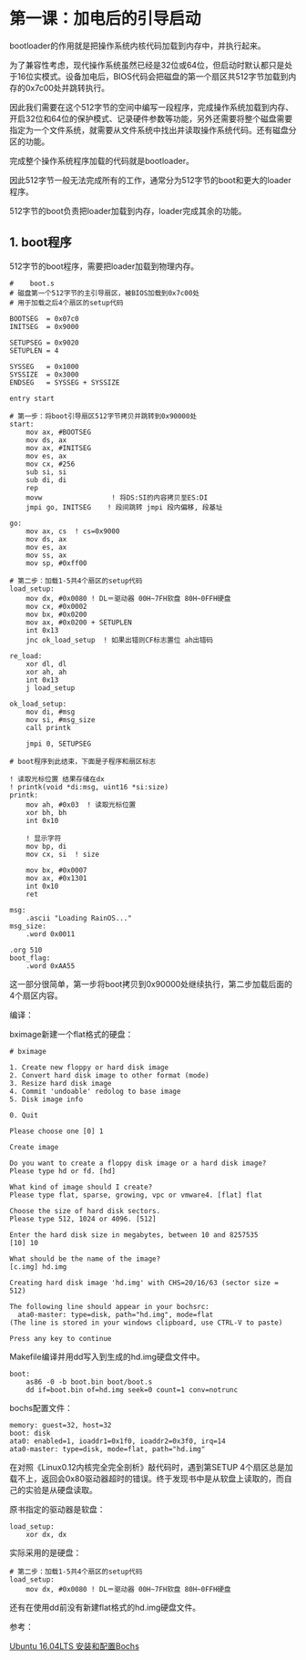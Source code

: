 # 第一课：加电后的引导启动

bootloader的作用就是把操作系统内核代码加载到内存中，并执行起来。

为了兼容性考虑，现代操作系统虽然已经是32位或64位，但启动时默认都只是处于16位实模式。设备加电后，BIOS代码会把磁盘的第一个扇区共512字节加载到内存的0x7c00处并跳转执行。

因此我们需要在这个512字节的空间中编写一段程序，完成操作系统加载到内存、开启32位和64位的保护模式、记录硬件参数等功能，另外还需要将整个磁盘需要指定为一个文件系统，就需要从文件系统中找出并读取操作系统代码。还有磁盘分区的功能。

完成整个操作系统程序加载的代码就是bootloader。

因此512字节一般无法完成所有的工作，通常分为512字节的boot和更大的loader程序。

512字节的boot负责把loader加载到内存，loader完成其余的功能。

## 1. boot程序

512字节的boot程序，需要把loader加载到物理内存。

```
#    boot.s
# 磁盘第一个512字节的主引导扇区，被BIOS加载到0x7c00处
# 用于加载之后4个扇区的setup代码

BOOTSEG  = 0x07c0
INITSEG  = 0x9000

SETUPSEG = 0x9020
SETUPLEN = 4

SYSSEG   = 0x1000
SYSSIZE  = 0x3000
ENDSEG   = SYSSEG + SYSSIZE

entry start

# 第一步：将boot引导扇区512字节拷贝并跳转到0x90000处
start:
    mov ax, #BOOTSEG
    mov ds, ax
    mov ax, #INITSEG
    mov es, ax
    mov cx, #256
    sub si, si
    sub di, di
    rep
    movw                 ! 将DS:SI的内容拷贝至ES:DI
    jmpi go, INITSEG    ! 段间跳转 jmpi 段内偏移, 段基址

go:
    mov ax, cs  ! cs=0x9000
    mov ds, ax
    mov es, ax
    mov ss, ax
    mov sp, #0xff00

# 第二步：加载1-5共4个扇区的setup代码
load_setup:
    mov dx, #0x0080 ! DL＝驱动器 00H~7FH软盘 80H~0FFH硬盘
    mov cx, #0x0002
    mov bx, #0x0200
    mov ax, #0x0200 + SETUPLEN
    int 0x13
    jnc ok_load_setup  ! 如果出错则CF标志置位 ah出错码

re_load:
    xor dl, dl
    xor ah, ah
    int 0x13
    j load_setup

ok_load_setup:
    mov di, #msg
    mov si, #msg_size
    call printk

    jmpi 0, SETUPSEG

# boot程序到此结束，下面是子程序和扇区标志

! 读取光标位置 结果存储在dx
! printk(void *di:msg, uint16 *si:size)
printk:
    mov ah, #0x03  ! 读取光标位置
    xor bh, bh
    int 0x10

    ! 显示字符
    mov bp, di
    mov cx, si  ! size

    mov bx, #0x0007
    mov ax, #0x1301
    int 0x10
    ret

msg:
    .ascii "Loading RainOS..."
msg_size:
    .word 0x0011

.org 510
boot_flag:
    .word 0xAA55
```

这一部分很简单，第一步将boot拷贝到0x90000处继续执行，第二步加载后面的4个扇区内容。

编译：

bximage新建一个flat格式的硬盘：

```
# bximage

1. Create new floppy or hard disk image
2. Convert hard disk image to other format (mode)
3. Resize hard disk image
4. Commit 'undoable' redolog to base image
5. Disk image info

0. Quit

Please choose one [0] 1

Create image

Do you want to create a floppy disk image or a hard disk image?
Please type hd or fd. [hd]

What kind of image should I create?
Please type flat, sparse, growing, vpc or vmware4. [flat] flat

Choose the size of hard disk sectors.
Please type 512, 1024 or 4096. [512]

Enter the hard disk size in megabytes, between 10 and 8257535
[10] 10

What should be the name of the image?
[c.img] hd.img

Creating hard disk image 'hd.img' with CHS=20/16/63 (sector size = 512)

The following line should appear in your bochsrc:
  ata0-master: type=disk, path="hd.img", mode=flat
(The line is stored in your windows clipboard, use CTRL-V to paste)

Press any key to continue
```

Makefile编译并用dd写入到生成的hd.img硬盘文件中。

```
boot:
    as86 -0 -b boot.bin boot/boot.s
    dd if=boot.bin of=hd.img seek=0 count=1 conv=notrunc
```

bochs配置文件：

```
memory: guest=32, host=32
boot: disk
ata0: enabled=1, ioaddr1=0x1f0, ioaddr2=0x3f0, irq=14
ata0-master: type=disk, mode=flat, path="hd.img"
```

在对照《Linux0.12内核完全完全剖析》敲代码时，遇到第SETUP 4个扇区总是加载不上，返回会0x80驱动器超时的错误。终于发现书中是从软盘上读取的，而自己的实验是从硬盘读取。

原书指定的驱动器是软盘：

```
load_setup:
    xor dx, dx
```

实际采用的是硬盘：

```
# 第二步：加载1-5共4个扇区的setup代码
load_setup:
    mov dx, #0x0080 ! DL＝驱动器 00H~7FH软盘 80H~0FFH硬盘
```

还有在使用dd前没有新建flat格式的hd.img硬盘文件。

参考：

[Ubuntu 16.04LTS 安装和配置Bochs](https://www.cnblogs.com/lfri/p/11489223.html)
